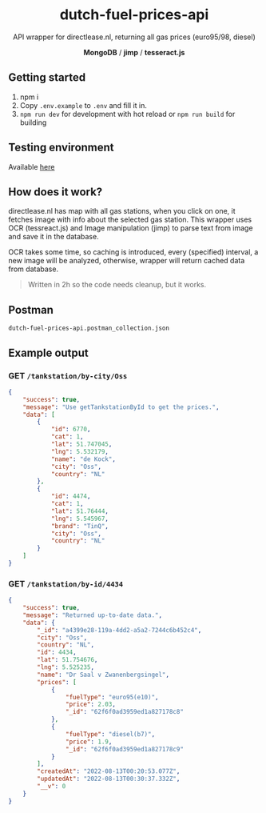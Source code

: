 <div align="center">

# dutch-fuel-prices-api

API wrapper for directlease.nl, returning all gas prices (euro95/98, diesel)

**MongoDB** / **jimp** / **tesseract.js**

</div>

## Getting started

1. npm i
2. Copy `.env.example` to `.env` and fill it in.
3. `npm run dev` for development with hot reload or `npm run build` for building

## Testing environment

Available [here](https://dfp.k4czp3r.xyz)

## How does it work?

directlease.nl has map with all gas stations, when you click on one, it fetches image with info about the selected gas station.
This wrapper uses OCR (tessreact.js) and Image manipulation (jimp) to parse text from image and save it in the database.

OCR takes some time, so caching is introduced, every (specified) interval, a new image will be analyzed, otherwise, wrapper will return cached data from database.

> Written in 2h so the code needs cleanup, but it works.

## Postman

`dutch-fuel-prices-api.postman_collection.json`

## Example output

### GET `/tankstation/by-city/Oss`

```json
{
	"success": true,
	"message": "Use getTankstationById to get the prices.",
	"data": [
		{
			"id": 6770,
			"cat": 1,
			"lat": 51.747045,
			"lng": 5.532179,
			"name": "de Kock",
			"city": "Oss",
			"country": "NL"
		},
		{
			"id": 4474,
			"cat": 1,
			"lat": 51.76444,
			"lng": 5.545967,
			"brand": "TinQ",
			"city": "Oss",
			"country": "NL"
		}
	]
}
```

### GET `/tankstation/by-id/4434`

```json
{
	"success": true,
	"message": "Returned up-to-date data.",
	"data": {
		"_id": "a4399e28-119a-4dd2-a5a2-7244c6b452c4",
		"city": "Oss",
		"country": "NL",
		"id": 4434,
		"lat": 51.754676,
		"lng": 5.525235,
		"name": "Dr Saal v Zwanenbergsingel",
		"prices": [
			{
				"fuelType": "euro95(e10)",
				"price": 2.03,
				"_id": "62f6f0ad3959ed1a827178c8"
			},
			{
				"fuelType": "diesel(b7)",
				"price": 1.9,
				"_id": "62f6f0ad3959ed1a827178c9"
			}
		],
		"createdAt": "2022-08-13T00:20:53.077Z",
		"updatedAt": "2022-08-13T00:30:37.332Z",
		"__v": 0
	}
}
```
